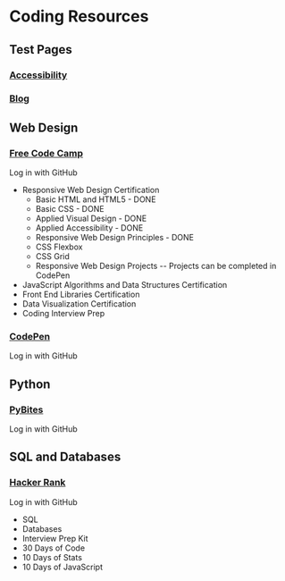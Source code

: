 <head>
  <link type="text/css" rel="stylesheet" href="/stylesheets/style.css" />
</head>

<body>
<h1>Coding Resources</h1>
  <h2>Test Pages</h2>
  <h3><a href="testpages/accessibility.html">Accessibility</a></h3>
  <h3><a href="blog/index.html">Blog</a></h3>
  
  
  
  
  
  <h2>Web Design</h2>
  
  <h3><a href="https://www.freecodecamp.org/" target="_blank">Free Code Camp</a></h3>
  <article>
  <p>Log in with GitHub</p>
  <ul>
    <li>Responsive Web Design Certification
    <ul>
      <li>Basic HTML and HTML5 - DONE</li>
      <li>Basic CSS - DONE</li>
      <li>Applied Visual Design - DONE</li>
      <li>Applied Accessibility - DONE</li>
      <li>Responsive Web Design Principles - DONE</li>
      <li>CSS Flexbox</li>
      <li>CSS Grid</li>
      <li>Responsive Web Design Projects -- Projects can be completed in CodePen</li>
    </ul>
    </li>  
    <li>JavaScript Algorithms and Data Structures Certification</li>
    <li>Front End Libraries Certification</li>
    <li>Data Visualization Certification</li>
    <li>Coding Interview Prep</li>
  </ul>
  </article>
  
  <h3><a href="https://codepen.io/">CodePen</a></h3>
  <article>
  <p>Log in with GitHub</p>
  </article>
  
  <h2>Python</h2>
  <h3><a href="https://pybit.es/">PyBites</a></h3>
  <article>
  <p>Log in with GitHub</p>
  </article>

  <h2>SQL and Databases</h2>

<h3><a href="https://www.hackerrank.com/">Hacker Rank</a></h3>
  <article>
  <p>Log in with GitHub</p>
  
<ul>
  <li>SQL</li>
  <li>Databases</li>
  <li>Interview Prep Kit</li>
  <li>30 Days of Code</li>
  <li>10 Days of Stats</li>
  <li>10 Days of JavaScript</li>
</ul>
</article>




</body>

